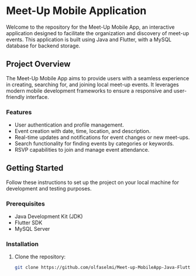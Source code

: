 # Meet-Up Mobile Application

Welcome to the repository for the Meet-Up Mobile App, an interactive application designed to facilitate the organization and discovery of meet-up events. This application is built using Java and Flutter, with a MySQL database for backend storage.

## Project Overview

The Meet-Up Mobile App aims to provide users with a seamless experience in creating, searching for, and joining local meet-up events. It leverages modern mobile development frameworks to ensure a responsive and user-friendly interface.

### Features

- User authentication and profile management.
- Event creation with date, time, location, and description.
- Real-time updates and notifications for event changes or new meet-ups.
- Search functionality for finding events by categories or keywords.
- RSVP capabilities to join and manage event attendance.

## Getting Started

Follow these instructions to set up the project on your local machine for development and testing purposes.

### Prerequisites

- Java Development Kit (JDK)
- Flutter SDK
- MySQL Server

### Installation

1. Clone the repository:
   ```sh
   git clone https://github.com/olfaselmi/Meet-up-MobileApp-Java-Flutter-Mysql-.git
